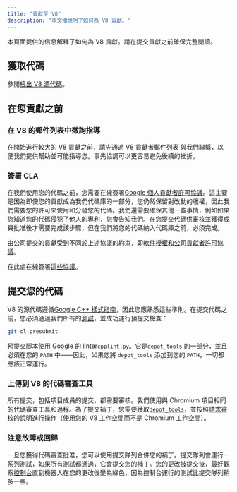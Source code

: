 ```yaml
---
title: "貢獻至 V8"
description: "本文檔說明了如何為 V8 貢獻。"
---
```

本頁面提供的信息解釋了如何為 V8 貢獻。請在提交貢獻之前確保完整閱讀。

## 獲取代碼

參閱[檢出 V8 源代碼](/docs/source-code)。

## 在您貢獻之前

### 在 V8 的郵件列表中徵詢指導

在開始進行較大的 V8 貢獻之前，請先通過 [V8 貢獻者郵件列表](https://groups.google.com/group/v8-dev) 與我們聯繫，以便我們提供幫助並可能指導您。事先協調可以更容易避免後續的挫折。

### 簽署 CLA

在我們使用您的代碼之前，您需要在線簽署[Google 個人貢獻者許可協議](https://cla.developers.google.com/about/google-individual)。這主要是因為即使您的貢獻成為我們代碼庫的一部分，您仍然保留對改動的版權，因此我們需要您的許可來使用和分發您的代碼。我們還需要確保其他一些事情，例如如果您知道您的代碼侵犯了他人的專利，您會告知我們。在您提交代碼供審核並獲得成員批准後才需要完成該步驟，但在我們將您的代碼納入代碼庫之前，必須完成。

由公司提交的貢獻受到不同於上述協議的約束，即[軟件授權和公司貢獻者許可協議](https://cla.developers.google.com/about/google-corporate)。

在此處在線簽署[這些協議](https://cla.developers.google.com/)。

## 提交您的代碼

V8 的源代碼遵循[Google C++ 樣式指南](https://google.github.io/styleguide/cppguide.html)，因此您應熟悉這些準則。在提交代碼之前，您必須通過我們所有的[測試](/docs/test)，並成功運行預提交檢查：

```bash
git cl presubmit
```

預提交腳本使用 Google 的 linter[`cpplint.py`](https://raw.githubusercontent.com/google/styleguide/gh-pages/cpplint/cpplint.py)。它是[`depot_tools`](https://dev.chromium.org/developers/how-tos/install-depot-tools) 的一部分，並且必須在您的 `PATH` 中——因此，如果您將 `depot_tools` 添加到您的 `PATH`，一切都應該正常運行。

### 上傳到 V8 的代碼審查工具

所有提交，包括項目成員的提交，都需要審核。我們使用與 Chromium 項目相同的代碼審查工具和過程。為了提交補丁，您需要獲取[`depot_tools`](https://dev.chromium.org/developers/how-tos/install-depot-tools)，並按照[請求審核](https://chromium.googlesource.com/chromium/src/+/master/docs/contributing.md)的說明進行操作（使用您的 V8 工作空間而不是 Chromium 工作空間）。

### 注意故障或回歸

一旦您獲得代碼審查批准，您可以使用提交隊列合併您的補丁。提交隊列會運行一系列測試，如果所有測試都通過，它會提交您的補丁。您的更改被提交後，最好觀察[控制台](https://ci.chromium.org/p/v8/g/main/console)直到機器人在您的更改後變為綠色，因為控制台運行的測試比提交隊列稍多一些。
